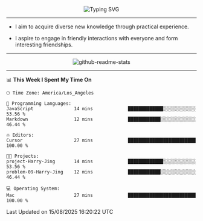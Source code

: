 <p align="center">
  <img src="https://readme-typing-svg.demolab.com?font=Fira+Code&weight=500&size=32&duration=2500&pause=1600&center=true&vCenter=true&random=false&width=1024&height=64&lines=Hi+there+%F0%9F%91%8B;I'm+delighted+you+could+make+it+here+%F0%9F%8E%89;I'm+Harry%2C+a+college+student+still+finding+my+way" alt="Typing SVG" />
</p>


---


- I aim to acquire diverse new knowledge through practical experience.

- I aspire to engage in friendly interactions with everyone and form interesting friendships.


---


<p align="center">
  <img src="https://github-readme-stats.vercel.app/api?username=Harry-Jing&show_icons=true" alt="github-readme-stats"/>
</p>


---

<!--START_SECTION:waka-->
📊 **This Week I Spent My Time On** 

```text
🕑︎ Time Zone: America/Los_Angeles

💬 Programming Languages: 
JavaScript               14 mins             █████████████░░░░░░░░░░░░   53.56 % 
Markdown                 12 mins             ████████████░░░░░░░░░░░░░   46.44 % 

🔥 Editors: 
Cursor                   27 mins             █████████████████████████   100.00 % 

🐱‍💻 Projects: 
project-Harry-Jing       14 mins             █████████████░░░░░░░░░░░░   53.56 % 
problem-09-Harry-Jing    12 mins             ████████████░░░░░░░░░░░░░   46.44 % 

💻 Operating System: 
Mac                      27 mins             █████████████████████████   100.00 % 
```


 Last Updated on 15/08/2025 16:20:22 UTC
<!--END_SECTION:waka-->
